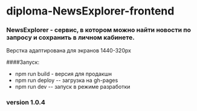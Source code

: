 # diploma-NewsExplorer-frontend

### NewsExplorer - сервис, в котором можно найти новости по запросу и сохранить в личном кабинете.

Верстка адаптирована для экранов 1440-320px

####Запуск:

- npm run build - версия для продакшн
- npm run deploy -- загрузка на gh-pages
- npm run dev -- запуск в режиме разработки

### version 1.0.4
